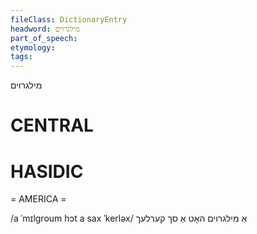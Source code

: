```yaml
---
fileClass: DictionaryEntry
headword: מילגרוים
part_of_speech: 
etymology: 
tags: 
---
```

מילגרוים

CENTRAL
========

HASIDIC
=======
= AMERICA = 

/a ˈmɪlgroum hɔt a sax ˈkerləx/ אַ מילגרוים האָט אַ סך קערלעך